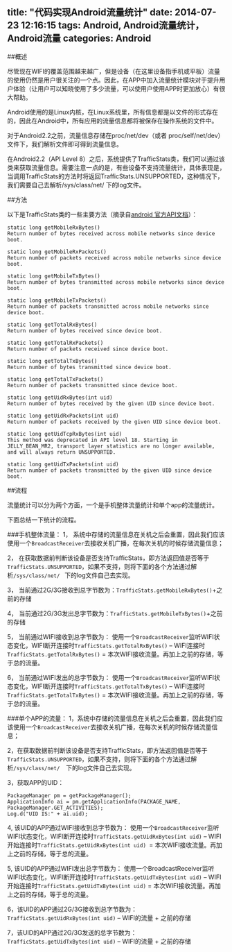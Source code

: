 title: "代码实现Android流量统计"
date: 2014-07-23 12:16:15
tags: Android, Android流量统计， Android流量
categories: Android
---
##概述

尽管现在WIFI的覆盖范围越来越广，但是设备（在这里设备指手机或平板）流量的使用仍然是用户很关注的一个点。因此，在APP中加入流量统计模块对于提升用户体验（让用户可以知晓使用了多少流量，可以使用户使用APP时更加放心）有很大帮助。

Android使用的是Linux内核，在Linux系统里，所有信息都是以文件的形式存在的，因此在Android中，所有应用的流量信息都将被保存在操作系统的文件中。

对于Android2.2之前，流量信息存储在proc/net/dev（或者 proc/self/net/dev）文件下，我们解析文件即可得到流量信息。

在Android2.2（API Level 8）之后，系统提供了TrafficStats类，我们可以通过该类来获取流量信息。需要注意一点的是，有些设备不支持流量统计，具体表现是，当调用TrafficStats的方法时将返回TrafficStats.UNSUPPORTED，这种情况下，我们需要自己去解析/sys/class/net/  下的log文件。

##方法

以下是TrafficStats类的一些主要方法（摘录自[android 官方API文档](http://developer.android.com/reference/android/net/TrafficStats.html)）：

    static long getMobileRxBytes()
    Return number of bytes received across mobile networks since device boot.
    
    static long getMobileRxPackets()
    Return number of packets received across mobile networks since device boot.
    
    static long getMobileTxBytes()
    Return number of bytes transmitted across mobile networks since device boot.
    
    static long getMobileTxPackets()
    Return number of packets transmitted across mobile networks since device boot.
    
    static long getTotalRxBytes()
    Return number of bytes received since device boot.
    
    static long getTotalRxPackets()
    Return number of packets received since device boot.
    
    static long getTotalTxBytes()
    Return number of bytes transmitted since device boot.
    
    static long getTotalTxPackets()
    Return number of packets transmitted since device boot.
    
    static long getUidRxBytes(int uid)
    Return number of bytes received by the given UID since device boot.
    
    static long getUidRxPackets(int uid)
    Return number of packets received by the given UID since device boot.
    
    static long getUidTcpRxBytes(int uid)
    This method was deprecated in API level 18. Starting in JELLY_BEAN_MR2, transport layer statistics are no longer available, and will always return UNSUPPORTED.
    
    static long getUidTxPackets(int uid)
    Return number of packets transmitted by the given UID since device boot.

<!--more-->	
##流程

流量统计可以分为两个方面，一个是手机整体流量统计和单个app的流量统计。

下面总结一下统计的流程。

###手机整体流量：
1， 系统中存储的流量信息在关机之后会重置，因此我们应该使用一个``BroadcastReceiver``去接收关机广播，在每次关机的时候存储流量信息；

2， 在获取数据前判断该设备是否支持TrafficStats，即方法返回值是否等于``TrafficStats.UNSUPPORTED``，如果不支持，则将下面的各个方法通过解析``/sys/class/net/ `` 下的log文件自己去实现。

3， 当前通过2G/3G接收到总字节数为：``TrafficStats.getMobileRxBytes()``+之前的存储

4， 当前通过2G/3G发出总字节数为：``TrafficStats.getMobileTxBytes()``+之前的存储

5， 当前通过WIFI接收到总字节数为：
使用一个``BroadcastReceiver``监听WIFI状态变化，WIFI断开连接时``TrafficStats.getTotalRxBytes()`` – WIFI连接时``TrafficStats.getTotalRxBytes()``
= 本次WIFI接收流量。再加上之前的存储，等于总的流量。

6， 当前通过WIFI发出的总字节数为：
使用一个``BroadcastReceiver``监听WIFI状态变化，WIFI断开连接时``TrafficStats.getTotalTxBytes()`` – WIFI连接时``TrafficStats.getTotalTxBytes()``
= 本次WIFI接收流量。再加上之前的存储，等于总的流量。
 
###单个APP的流量：
1，系统中存储的流量信息在关机之后会重置，因此我们应该使用一个``BroadcastReceiver``去接收关机广播，在每次关机的时候存储流量信息；

2，在获取数据前判断该设备是否支持TrafficStats，即方法返回值是否等于``TrafficStats.UNSUPPORTED``，如果不支持，则将下面的各个方法通过解析``/sys/class/net/  ``下的log文件自己去实现。

3，获取APP的UID：
```
PackageManager pm = getPackageManager();
ApplicationInfo ai = pm.getApplicationInfo(PACKAGE_NAME, PackageManager.GET_ACTIVITIES);
Log.d("UID IS:" + ai.uid);
```
4, 该UID的APP通过WIFI接收到总字节数为：
使用一个``BroadcastReceiver``监听WIFI状态变化，WIFI断开连接时``TrafficStats.getUidRxBytes(int uid)`` – WIFI开始连接时``TrafficStats.getUidRxBytes(int uid) ``= 本次WIFI接收流量。再加上之前的存储，等于总的流量。

5, 该UID的APP通过WIFI发出总字节数为：
使用一个BroadcastReceiver监听WIFI状态变化，WIFI断开连接时``TrafficStats.getUidTxBytes(int uid)`` – WIFI开始连接时``TrafficStats.getUidTxBytes(int uid)`` = 本次WIFI接收流量。再加上之前的存储，等于总的流量。

6，该UID的APP通过2G/3G接收到总字节数为：``TrafficStats.getUidRxBytes(int uid)`` – WIFI的流量 + 之前的存储

7，该UID的APP通过2G/3G发送的总字节数为：``TrafficStats.getUidTxBytes(int uid)`` – WIFI的流量 + 之前的存储
 
